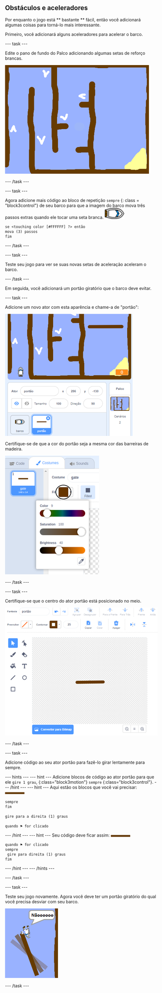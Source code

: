 ## Obstáculos e aceleradores

Por enquanto o jogo está ** bastante ** fácil, então você adicionará algumas coisas para torná-lo mais interessante.

Primeiro, você adicionará alguns aceleradores para acelerar o barco.

\--- task \---

Edite o pano de fundo do Palco adicionando algumas setas de reforço brancas.

![screenshot](images/boat-boost.png)

\--- /task \---

\--- task \---

Agora adicione mais código ao bloco de repetição ` sempre ` {: class = "block3control"} de seu barco para que a imagem do barco mova três passos extras quando ele tocar uma seta branca. ![boat-sprite](images/boat_resize.png)

```blocks3
se <touching color [#FFFFFF] ?> então
mova (3) passos
fim
```

\--- /task \---

\--- task \---

Teste seu jogo para ver se suas novas setas de aceleração aceleram o barco.

\--- /task \---

Em seguida, você adicionará um portão giratório que o barco deve evitar.

\--- task \---

Adicione um novo ator com esta aparência e chame-a de "portão":

![screenshot](images/boat-gate.png)

Certifique-se de que a cor do portão seja a mesma cor das barreiras de madeira.

![screenshot](images/brown-hsv.png)

\--- /task \---

\--- task \---

Certifique-se que o centro do ator portão está posicionado no meio.

![screenshot](images/boat-center.png)

\--- /task \---

\--- task \---

Adicione código ao seu ator portão para fazê-lo girar lentamente para sempre.

\--- hints \--- \--- hint \--- Adicione blocos de código ao ator portão para que ele ` gire 1 grau `, {:class="block3motion"} ` sempre ` {:class="block3control"}. \--- /hint \--- \--- hint \--- Aqui estão os blocos que você vai precisar: ![gate](images/gate.png)

```blocks3
sempre
fim

gire para a direita (1) graus

quando ⚑ for clicado
```

\--- /hint \--- \--- hint \--- Seu código deve ficar assim: ![portão](images/gate.png)

```blocks3
quando ⚑ for clicado
sempre 
 gire para direita (1) graus
fim
```

\--- /hint \--- \--- /hints \---

\--- /task \---

\--- task \---

Teste seu jogo novamente. Agora você deve ter um portão giratório do qual você precisa desviar com seu barco.

![screenshot](images/boat-gate-test.png)

\--- /task \---